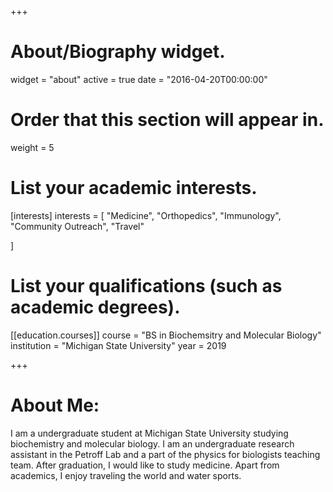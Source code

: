+++
# About/Biography widget.
widget = "about"
active = true
date = "2016-04-20T00:00:00"

# Order that this section will appear in.
weight = 5

# List your academic interests.
[interests]
  interests = [
    "Medicine",
    "Orthopedics",
    "Immunology",
    "Community Outreach",
    "Travel"
    
  ]

# List your qualifications (such as academic degrees).
[[education.courses]]
  course = "BS in Biochemsitry and Molecular Biology"
  institution = "Michigan State University"
  year = 2019

 
+++

# About Me:

I am a undergraduate student at Michigan State University studying biochemistry and molecular biology. I am an undergraduate research assistant in the Petroff Lab and a part of the physics for biologists teaching team. After graduation, I would like to study medicine. Apart from academics, I enjoy traveling the world and water sports. 

